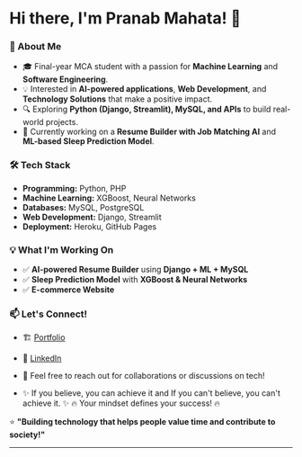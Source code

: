 
# Hi there, I'm Pranab Mahata! 👋  

### 🚀 About Me  
- 🎓 Final-year MCA student with a passion for **Machine Learning** and **Software Engineering**.  
- 💡 Interested in **AI-powered applications**, **Web Development**, and **Technology Solutions** that make a positive impact.  
- 🔍 Exploring **Python (Django, Streamlit), MySQL, and APIs** to build real-world projects.  
- 🌱 Currently working on a **Resume Builder with Job Matching AI** and **ML-based Sleep Prediction Model**.  

### 🛠️ Tech Stack  
- **Programming:** Python, PHP  
- **Machine Learning:** XGBoost, Neural Networks  
- **Databases:** MySQL, PostgreSQL  
- **Web Development:** Django, Streamlit  
- **Deployment:** Heroku, GitHub Pages  

### 💡 What I'm Working On  
- ✅ **AI-powered Resume Builder** using **Django + ML + MySQL**  
- ✅ **Sleep Prediction Model** with **XGBoost & Neural Networks**  
- ✅ **E-commerce Website**  

### 📫 Let's Connect!  
- 🏗️ [Portfolio](http://pranab.infinityfreeapp.com/portfolio/)  
  
- 🔗 [LinkedIn](https://www.linkedin.com/in/pranab28042002/)  
- 💬 Feel free to reach out for collaborations or discussions on tech!
- ✨ If you believe, you can achieve it and 
If you can't believe, you can't achieve it. ✨
🔥 Your mindset defines your success! 🔥

⭐ **"Building technology that helps people value time and contribute to society!"**  

---

